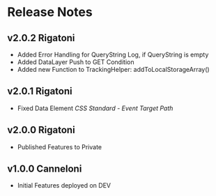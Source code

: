 # Release Notes
## v2.0.2 Rigatoni
- Added Error Handling for QueryString Log, if QueryString is empty
- Added DataLayer Push to GET Condition
- Added new Function to TrackingHelper: addToLocalStorageArray()
## v2.0.1 Rigatoni
- Fixed Data Element *CSS Standard - Event Target Path*
## v2.0.0 Rigatoni
- Published Features to Private
## v1.0.0 Canneloni
- Initial Features deployed on DEV
